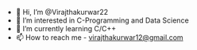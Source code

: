 - 👋 Hi, I’m @Virajthakurwar22
- 👀 I’m interested in C-Programming and Data Science
- 🌱 I’m currently learning C/C++
- 📫 How to reach me - virajthakurwar12@gmail.com

<!---
Virajthakurwar22/Virajthakurwar22 is a ✨ special ✨ repository because its `README.md` (this file) appears on your GitHub profile.
You can click the Preview link to take a look at your changes.
--->
